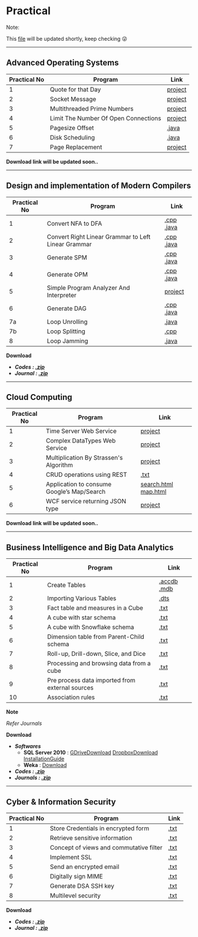 # Practical
Note:

This [file](https://github.com/bhupendpatil/Practice/blob/master/Practical.md) will be updated shortly, keep checking :stuck_out_tongue_winking_eye:
 
___
## Advanced Operating Systems
Practical No | Program | Link
-- | -- | --
1 | Quote for that Day | [project](https://github.com/bhupendpatil/Practice/tree/master/Java/ServerProgramQuoteDay)
2 | Socket Message | [project](https://github.com/bhupendpatil/Practice/tree/master/Java/SocketMessage)
3 | Multithreaded Prime Numbers | [project](https://github.com/bhupendpatil/Practice/tree/master/Java/MultithreadedPrimeNumbers)
4 | Limit The Number Of Open Connections | [project](https://github.com/bhupendpatil/Practice/tree/master/Java/LimitTheNumberOfOpenConnections)
5 | Pagesize Offset | [.java](https://github.com/bhupendpatil/Practice/blob/master/Java/PagesizeOffset.java)
6 | Disk Scheduling | [.java](https://github.com/bhupendpatil/Practice/blob/master/Java/DiskScheduling.java)
7 | Page Replacement | [project](https://github.com/bhupendpatil/Practice/tree/master/Java/PageReplacement)

**Download link will be updated soon..**

___
## Design and implementation of Modern Compilers
Practical No | Program | Link
-- | -- | --
1 | Convert NFA to DFA | [.cpp](https://github.com/bhupendpatil/Practice/blob/master/C%2B%2B/NDtoD2.cpp) [.java](https://github.com/bhupendpatil/Practice/blob/master/Java/NDtoD2.java)
2 | Convert Right Linear Grammar to Left Linear Grammar | [.cpp](https://github.com/bhupendpatil/Practice/blob/master/C%2B%2B/R2L.cpp) [.java](https://github.com/bhupendpatil/Practice/blob/master/Java/R2L.java)
3 | Generate SPM | [.cpp](https://github.com/bhupendpatil/Practice/blob/master/C%2B%2B/SPM.cpp) [.java](https://github.com/bhupendpatil/Practice/blob/master/Java/SPM.java)
4 | Generate OPM | [.cpp](https://github.com/bhupendpatil/Practice/blob/master/C%2B%2B/opm.cpp) [.java](https://github.com/bhupendpatil/Practice/blob/master/Java/opm.java)
5 | Simple Program Analyzer And Interpreter | [project](https://github.com/bhupendpatil/Practice/tree/master/Java/SimpleProgramAnalyzerAndInterpreter)
6 | Generate DAG | [.cpp](https://github.com/bhupendpatil/Practice/blob/master/C%2B%2B/DAG.cpp) [.java](https://github.com/bhupendpatil/Practice/blob/master/Java/DAG.java)
7a | Loop Unrolling | [.java](https://github.com/bhupendpatil/Practice/blob/master/Java/LoopUnrolling.java)
7b | Loop Splitting | [.cpp](https://github.com/bhupendpatil/Practice/blob/master/C%2B%2B/LoopSplitting.cpp)
8 | Loop Jamming | [.java](https://github.com/bhupendpatil/Practice/blob/master/Java/LoopJamming.java)

**Download**
* **_Codes : [.zip](https://raw.githubusercontent.com/bhupendpatil/Practice/RAW/Compiler.zip)_**
* **_Journal : [.zip](https://raw.githubusercontent.com/bhupendpatil/Practice/RAW/CompilerJournal.zip)_**

___
## Cloud Computing
Practical No | Program | Link
-- | -- | --
1 | Time Server Web Service | [project](https://github.com/bhupendpatil/Practice/tree/master/Java/TimeServerWebService)
2 | Complex DataTypes Web Service | [project](https://github.com/bhupendpatil/Practice/tree/master/Java/ComplexDataTypesWebService)
3 | Multiplication By Strassen's Algorithm | [project](https://github.com/bhupendpatil/Practice/tree/master/Java/MultiByStrassensAlgo)
4 | CRUD operations using REST | [.txt](https://github.com/bhupendpatil/Practice/tree/master/Java/WsCrud.txt)
5 | Application to consume Google’s Map/Search | [search.html](https://github.com/bhupendpatil/Practice/blob/master/WEB/HTML/GoogleSearch.html) [map.html](https://github.com/bhupendpatil/Practice/blob/master/WEB/HTML/GoogleMap.html)
6 | WCF service returning JSON type | [project](https://github.com/bhupendpatil/Practice/tree/master/WEB/aspx/WCFServiceReturningJSON)

**Download link will be updated soon..**

___
## Business Intelligence and Big Data Analytics
Practical No | Program | Link
-- | -- | --
1 | Create Tables | [.accdb](https://raw.githubusercontent.com/bhupendpatil/Practice/master/Database/Access/SalesDatabase.accdb) [.mdb](https://raw.githubusercontent.com/bhupendpatil/Practice/master/Database/Access/SalesDatabase.mdb)
2 | Importing Various Tables | [.dts](https://raw.githubusercontent.com/bhupendpatil/Practice/master/Database/importingVariousTables.dts)
3 | Fact table and measures in a Cube | [.txt](https://github.com/bhupendpatil/Practice/blob/master/Database/FactTableandMeasuresInACube.txt)
4 | A cube with star schema | [.txt](https://github.com/bhupendpatil/Practice/blob/master/Database/StarSchema.txt)
5 | A cube with Snowflake schema | [.txt](https://github.com/bhupendpatil/Practice/blob/master/Database/SnowflakeSchema.txt)
6 | Dimension table from Parent-Child schema | [.txt](https://github.com/bhupendpatil/Practice/blob/master/Database/ParentChildSchema.txt)
7 | Roll-up, Drill-down, Slice, and Dice | [.txt](https://github.com/bhupendpatil/Practice/blob/master/Database/Operation.txt)
8 | Processing and browsing data from a cube | [.txt](https://github.com/bhupendpatil/Practice/blob/master/Database/ProcessingB.txt)
9 | Pre process data imported from external sources | [.txt](https://github.com/bhupendpatil/Practice/blob/master/Database/PreProcessData.txt)
10 | Association rules | [.txt](https://github.com/bhupendpatil/Practice/blob/master/Database/Association.txt)

**Note**

_Refer Journals_

**Download**
* **_Softwares_**
  * **SQL Server 2010** : [GDriveDownload](https://drive.google.com/open?id=1QRrSlz14Irk0OXpz9EXkN2l10am6q7AL) [DropboxDownload](https://www.dropbox.com/s/e7c7tb5l6otescg/SQLServer2000.zip?dl=0) [InstallationGuide](https://github.com/bhupendpatil/Fun/blob/master/SQLServer2000Installation/README.md)
  * **Weka** : [Download](https://www.cs.waikato.ac.nz/ml/weka/downloading.html)
* **_Codes : [.zip](https://raw.githubusercontent.com/bhupendpatil/Practice/RAW/BI.zip)_**
* **_Journals : [.zip](https://raw.githubusercontent.com/bhupendpatil/Practice/RAW/BIJournals.zip)_**

___
## Cyber & Information Security
Practical No | Program | Link
-- | -- | --
1 | Store Credentials in encrypted form | [.txt](https://github.com/bhupendpatil/Practice/blob/RAW/TXT/Cyber/Username&PasswordEncrypted.txt)
2 | Retrieve sensitive information | [.txt](https://github.com/bhupendpatil/Practice/blob/RAW/TXT/Cyber/RetriveSensitiveInfo.txt)
3 | Concept of views and commutative filter | [.txt](https://github.com/bhupendpatil/Practice/blob/RAW/TXT/Cyber/ConceptOfView&CommutativeFilter.txt)
4 | Implement SSL | [.txt](https://github.com/bhupendpatil/Practice/blob/RAW/TXT/Cyber/ImplementSSL.txt)
5 | Send an encrypted email | [.txt](https://github.com/bhupendpatil/Practice/blob/RAW/TXT/Cyber/EncryptedMail.txt)
6 | Digitally sign MIME | [.txt](https://github.com/bhupendpatil/Practice/blob/RAW/TXT/Cyber/MIME.txt)
7 | Generate DSA SSH key | [.txt](https://github.com/bhupendpatil/Practice/blob/RAW/TXT/Cyber/DSASSH.txt)
8 | Multilevel security | [.txt](https://github.com/bhupendpatil/Practice/blob/RAW/TXT/Cyber/MultilevelSecurity.txt)

**Download**
* **_Codes : [.zip](https://raw.githubusercontent.com/bhupendpatil/Practice/RAW/Cyber.zip)_**
* **_Journal : [.zip](https://raw.githubusercontent.com/bhupendpatil/Practice/RAW/CyberJournal.zip)_**